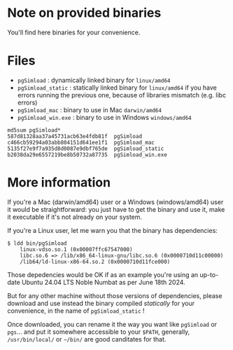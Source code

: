 # Note on provided binaries 

You'll find here binaries for your convenience.

# Files

  - `pgSimload` : dynamically linked binary for `linux/amd64`
  - `pgSimload_static` : statically linked binary for `linux/amd64` if you
    have errors running the previous one, because of libraries mismatch (e.g.
    libc errors)
  - `pgSimload_mac` : binary to use in Mac `darwin/amd64`
  - `pgSimload_win.exe` : binary to use in Windows  `windows/amd64`

```
md5sum pgSimload*
587d81328aa37a45731acb63e4fdb81f  pgSimload
c466cb59294a03abb804151d641ee1f1  pgSimload_mac
5135f27e9f7a935d8d0087e9dbf765de  pgSimload_static
b2038da29e6557219be8b50732a87735  pgSimload_win.exe
```

# More information

If you're a Mac (darwin/amd64) user or a Windows (windows/amd64) user it would
be straightforward: you just have to get the binary and use it, make it
executable if it's not already on your system.

If you're a Linux user, let me warn you that the binary has dependencies:
 
```
$ ldd bin/pgSimload
	linux-vdso.so.1 (0x00007ffc67547000)
	libc.so.6 => /lib/x86_64-linux-gnu/libc.so.6 (0x0000710d11c00000)
	/lib64/ld-linux-x86-64.so.2 (0x0000710d11fce000)
```

Those depedencies would be OK if as an example you're using an up-to-date
Ubuntu 24.04 LTS Noble Numbat as per June 18th 2024.

But for any other machine without those versions of dependencies, please
download and use instead the binary compiled *statically* for your convenience,
in the name of `pgSimload_static` !

Once downloaded, you can rename it the way you want like `pgSimload` or
`pgs`... and put it somewhere accessible to your `$PATH`, generally,
`/usr/bin/local/` or `~/bin/` are good canditates for that.
